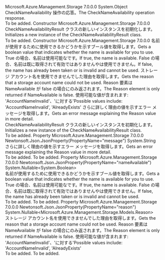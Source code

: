 <Type Name="CheckNameAvailabilityResult" FullName="Microsoft.Azure.Management.Storage.Models.CheckNameAvailabilityResult">
  <TypeSignature Language="C#" Value="public class CheckNameAvailabilityResult" />
  <TypeSignature Language="ILAsm" Value=".class public auto ansi beforefieldinit CheckNameAvailabilityResult extends System.Object" />
  <TypeSignature Language="DocId" Value="T:Microsoft.Azure.Management.Storage.Models.CheckNameAvailabilityResult" />
  <TypeSignature Language="VB.NET" Value="Public Class CheckNameAvailabilityResult" />
  <TypeSignature Language="F#" Value="type CheckNameAvailabilityResult = class" />
  <AssemblyInfo>
    <AssemblyName>Microsoft.Azure.Management.Storage</AssemblyName>
    <AssemblyVersion>7.0.0.0</AssemblyVersion>
  </AssemblyInfo>
  <Base>
    <BaseTypeName>System.Object</BaseTypeName>
  </Base>
  <Interfaces />
  <Docs>
    <summary>
            <span data-ttu-id="267f6-101">CheckNameAvailability 操作の応答。</span><span class="sxs-lookup"><span data-stu-id="267f6-101">The CheckNameAvailability operation response.</span></span>
            </summary>
    <remarks>To be added.</remarks>
  </Docs>
  <Members>
    <Member MemberName=".ctor">
      <MemberSignature Language="C#" Value="public CheckNameAvailabilityResult ();" />
      <MemberSignature Language="ILAsm" Value=".method public hidebysig specialname rtspecialname instance void .ctor() cil managed" />
      <MemberSignature Language="DocId" Value="M:Microsoft.Azure.Management.Storage.Models.CheckNameAvailabilityResult.#ctor" />
      <MemberSignature Language="VB.NET" Value="Public Sub New ()" />
      <MemberType>Constructor</MemberType>
      <AssemblyInfo>
        <AssemblyName>Microsoft.Azure.Management.Storage</AssemblyName>
        <AssemblyVersion>7.0.0.0</AssemblyVersion>
      </AssemblyInfo>
      <Parameters />
      <Docs>
        <summary>
            <span data-ttu-id="267f6-102">CheckNameAvailabilityResult クラスの新しいインスタンスを初期化します。</span><span class="sxs-lookup"><span data-stu-id="267f6-102">Initializes a new instance of the CheckNameAvailabilityResult class.</span></span>
            </summary>
        <remarks>To be added.</remarks>
      </Docs>
    </Member>
    <Member MemberName=".ctor">
      <MemberSignature Language="C#" Value="public CheckNameAvailabilityResult (Nullable&lt;bool&gt; nameAvailable = null, Nullable&lt;Microsoft.Azure.Management.Storage.Models.Reason&gt; reason = null, string message = null);" />
      <MemberSignature Language="ILAsm" Value=".method public hidebysig specialname rtspecialname instance void .ctor(valuetype System.Nullable`1&lt;bool&gt; nameAvailable, valuetype System.Nullable`1&lt;valuetype Microsoft.Azure.Management.Storage.Models.Reason&gt; reason, string message) cil managed" />
      <MemberSignature Language="DocId" Value="M:Microsoft.Azure.Management.Storage.Models.CheckNameAvailabilityResult.#ctor(System.Nullable{System.Boolean},System.Nullable{Microsoft.Azure.Management.Storage.Models.Reason},System.String)" />
      <MemberSignature Language="VB.NET" Value="Public Sub New (Optional nameAvailable As Nullable(Of Boolean) = null, Optional reason As Nullable(Of Reason) = null, Optional message As String = null)" />
      <MemberSignature Language="F#" Value="new Microsoft.Azure.Management.Storage.Models.CheckNameAvailabilityResult : Nullable&lt;bool&gt; * Nullable&lt;Microsoft.Azure.Management.Storage.Models.Reason&gt; * string -&gt; Microsoft.Azure.Management.Storage.Models.CheckNameAvailabilityResult" Usage="new Microsoft.Azure.Management.Storage.Models.CheckNameAvailabilityResult (nameAvailable, reason, message)" />
      <MemberType>Constructor</MemberType>
      <AssemblyInfo>
        <AssemblyName>Microsoft.Azure.Management.Storage</AssemblyName>
        <AssemblyVersion>7.0.0.0</AssemblyVersion>
      </AssemblyInfo>
      <Parameters>
        <Parameter Name="nameAvailable" Type="System.Nullable&lt;System.Boolean&gt;" />
        <Parameter Name="reason" Type="System.Nullable&lt;Microsoft.Azure.Management.Storage.Models.Reason&gt;" />
        <Parameter Name="message" Type="System.String" />
      </Parameters>
      <Docs>
        <param name="nameAvailable"><span data-ttu-id="267f6-103">名前が使用するために使用できるかどうかを示すブール値を取得します。</span><span class="sxs-lookup"><span data-stu-id="267f6-103">Gets a boolean value that indicates whether the name is available for you to use.</span></span> <span data-ttu-id="267f6-104">True の場合、名前は使用可能なです。</span><span class="sxs-lookup"><span data-stu-id="267f6-104">If true, the name is available.</span></span> <span data-ttu-id="267f6-105">False の場合、名前は既に取得されて有効ではありませんやは使用できません。</span><span class="sxs-lookup"><span data-stu-id="267f6-105">If false, the name has already been taken or is invalid and cannot be used.</span></span></param>
        <param name="reason"><span data-ttu-id="267f6-106">ストレージ アカウント名を使用できませんでした理由を取得します。</span><span class="sxs-lookup"><span data-stu-id="267f6-106">Gets the reason that a storage account name could not be used.</span></span> <span data-ttu-id="267f6-107">Reason 要素は NameAvailable が false の場合にのみ返されます。</span><span class="sxs-lookup"><span data-stu-id="267f6-107">The Reason element is only returned if NameAvailable is false.</span></span> <span data-ttu-id="267f6-108">使用可能な値が含まれます: 'AccountNameInvalid'、'に対する'</span><span class="sxs-lookup"><span data-stu-id="267f6-108">Possible values include: 'AccountNameInvalid', 'AlreadyExists'</span></span></param>
        <param name="message"><span data-ttu-id="267f6-109">さらに詳しく理由の値を示すエラー メッセージを取得します。</span><span class="sxs-lookup"><span data-stu-id="267f6-109">Gets an error message explaining the Reason value in more detail.</span></span></param>
        <summary>
            <span data-ttu-id="267f6-110">CheckNameAvailabilityResult クラスの新しいインスタンスを初期化します。</span><span class="sxs-lookup"><span data-stu-id="267f6-110">Initializes a new instance of the CheckNameAvailabilityResult class.</span></span>
            </summary>
        <remarks>To be added.</remarks>
      </Docs>
    </Member>
    <Member MemberName="Message">
      <MemberSignature Language="C#" Value="public string Message { get; }" />
      <MemberSignature Language="ILAsm" Value=".property instance string Message" />
      <MemberSignature Language="DocId" Value="P:Microsoft.Azure.Management.Storage.Models.CheckNameAvailabilityResult.Message" />
      <MemberSignature Language="VB.NET" Value="Public ReadOnly Property Message As String" />
      <MemberSignature Language="F#" Value="member this.Message : string" Usage="Microsoft.Azure.Management.Storage.Models.CheckNameAvailabilityResult.Message" />
      <MemberType>Property</MemberType>
      <AssemblyInfo>
        <AssemblyName>Microsoft.Azure.Management.Storage</AssemblyName>
        <AssemblyVersion>7.0.0.0</AssemblyVersion>
      </AssemblyInfo>
      <Attributes>
        <Attribute>
          <AttributeName>Newtonsoft.Json.JsonProperty(PropertyName="message")</AttributeName>
        </Attribute>
      </Attributes>
      <ReturnValue>
        <ReturnType>System.String</ReturnType>
      </ReturnValue>
      <Docs>
        <summary>
            <span data-ttu-id="267f6-111">さらに詳しく理由の値を示すエラー メッセージを取得します。</span><span class="sxs-lookup"><span data-stu-id="267f6-111">Gets an error message explaining the Reason value in more detail.</span></span>
            </summary>
        <value>To be added.</value>
        <remarks>To be added.</remarks>
      </Docs>
    </Member>
    <Member MemberName="NameAvailable">
      <MemberSignature Language="C#" Value="public Nullable&lt;bool&gt; NameAvailable { get; }" />
      <MemberSignature Language="ILAsm" Value=".property instance valuetype System.Nullable`1&lt;bool&gt; NameAvailable" />
      <MemberSignature Language="DocId" Value="P:Microsoft.Azure.Management.Storage.Models.CheckNameAvailabilityResult.NameAvailable" />
      <MemberSignature Language="VB.NET" Value="Public ReadOnly Property NameAvailable As Nullable(Of Boolean)" />
      <MemberSignature Language="F#" Value="member this.NameAvailable : Nullable&lt;bool&gt;" Usage="Microsoft.Azure.Management.Storage.Models.CheckNameAvailabilityResult.NameAvailable" />
      <MemberType>Property</MemberType>
      <AssemblyInfo>
        <AssemblyName>Microsoft.Azure.Management.Storage</AssemblyName>
        <AssemblyVersion>7.0.0.0</AssemblyVersion>
      </AssemblyInfo>
      <Attributes>
        <Attribute>
          <AttributeName>Newtonsoft.Json.JsonProperty(PropertyName="nameAvailable")</AttributeName>
        </Attribute>
      </Attributes>
      <ReturnValue>
        <ReturnType>System.Nullable&lt;System.Boolean&gt;</ReturnType>
      </ReturnValue>
      <Docs>
        <summary>
            <span data-ttu-id="267f6-112">名前が使用するために使用できるかどうかを示すブール値を取得します。</span><span class="sxs-lookup"><span data-stu-id="267f6-112">Gets a boolean value that indicates whether the name is available for you to use.</span></span> <span data-ttu-id="267f6-113">True の場合、名前は使用可能なです。</span><span class="sxs-lookup"><span data-stu-id="267f6-113">If true, the name is available.</span></span> <span data-ttu-id="267f6-114">False の場合、名前は既に取得されて有効ではありませんやは使用できません。</span><span class="sxs-lookup"><span data-stu-id="267f6-114">If false, the name has already been taken or is invalid and cannot be used.</span></span>
            </summary>
        <value>To be added.</value>
        <remarks>To be added.</remarks>
      </Docs>
    </Member>
    <Member MemberName="Reason">
      <MemberSignature Language="C#" Value="public Nullable&lt;Microsoft.Azure.Management.Storage.Models.Reason&gt; Reason { get; }" />
      <MemberSignature Language="ILAsm" Value=".property instance valuetype System.Nullable`1&lt;valuetype Microsoft.Azure.Management.Storage.Models.Reason&gt; Reason" />
      <MemberSignature Language="DocId" Value="P:Microsoft.Azure.Management.Storage.Models.CheckNameAvailabilityResult.Reason" />
      <MemberSignature Language="VB.NET" Value="Public ReadOnly Property Reason As Nullable(Of Reason)" />
      <MemberSignature Language="F#" Value="member this.Reason : Nullable&lt;Microsoft.Azure.Management.Storage.Models.Reason&gt;" Usage="Microsoft.Azure.Management.Storage.Models.CheckNameAvailabilityResult.Reason" />
      <MemberType>Property</MemberType>
      <AssemblyInfo>
        <AssemblyName>Microsoft.Azure.Management.Storage</AssemblyName>
        <AssemblyVersion>7.0.0.0</AssemblyVersion>
      </AssemblyInfo>
      <Attributes>
        <Attribute>
          <AttributeName>Newtonsoft.Json.JsonProperty(PropertyName="reason")</AttributeName>
        </Attribute>
      </Attributes>
      <ReturnValue>
        <ReturnType>System.Nullable&lt;Microsoft.Azure.Management.Storage.Models.Reason&gt;</ReturnType>
      </ReturnValue>
      <Docs>
        <summary>
            <span data-ttu-id="267f6-115">ストレージ アカウント名を使用できませんでした理由を取得します。</span><span class="sxs-lookup"><span data-stu-id="267f6-115">Gets the reason that a storage account name could not be used.</span></span> <span data-ttu-id="267f6-116">Reason 要素は NameAvailable が false の場合にのみ返されます。</span><span class="sxs-lookup"><span data-stu-id="267f6-116">The Reason element is only returned if NameAvailable is false.</span></span> <span data-ttu-id="267f6-117">使用可能な値が含まれます: 'AccountNameInvalid'、'に対する'</span><span class="sxs-lookup"><span data-stu-id="267f6-117">Possible values include: 'AccountNameInvalid', 'AlreadyExists'</span></span>
            </summary>
        <value>To be added.</value>
        <remarks>To be added.</remarks>
      </Docs>
    </Member>
  </Members>
</Type>
